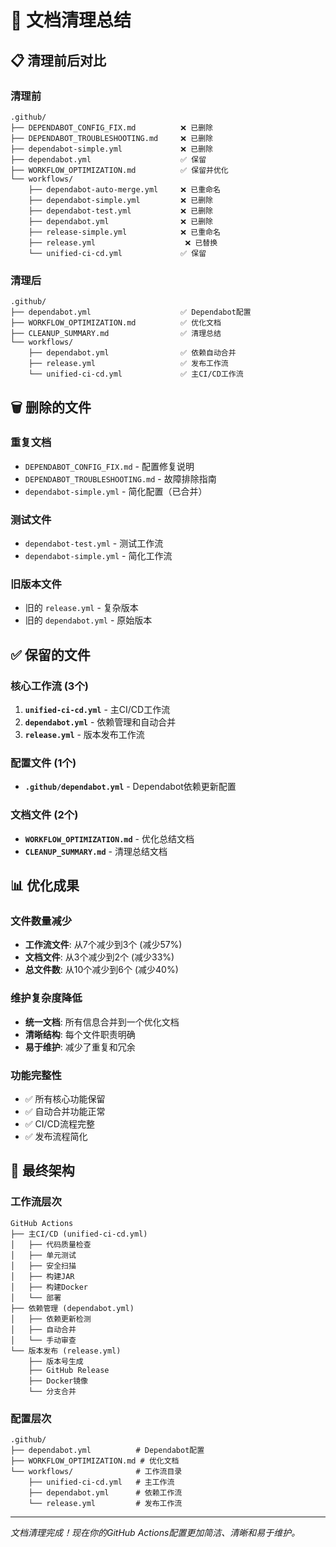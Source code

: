 # 🧹 文档清理总结

## 📋 清理前后对比

### 清理前
```
.github/
├── DEPENDABOT_CONFIG_FIX.md          ❌ 已删除
├── DEPENDABOT_TROUBLESHOOTING.md     ❌ 已删除
├── dependabot-simple.yml             ❌ 已删除
├── dependabot.yml                    ✅ 保留
├── WORKFLOW_OPTIMIZATION.md          ✅ 保留并优化
└── workflows/
    ├── dependabot-auto-merge.yml     ❌ 已重命名
    ├── dependabot-simple.yml         ❌ 已删除
    ├── dependabot-test.yml           ❌ 已删除
    ├── dependabot.yml                ❌ 已删除
    ├── release-simple.yml            ❌ 已重命名
    ├── release.yml                    ❌ 已替换
    └── unified-ci-cd.yml             ✅ 保留
```

### 清理后
```
.github/
├── dependabot.yml                    ✅ Dependabot配置
├── WORKFLOW_OPTIMIZATION.md          ✅ 优化文档
├── CLEANUP_SUMMARY.md                ✅ 清理总结
└── workflows/
    ├── dependabot.yml                ✅ 依赖自动合并
    ├── release.yml                   ✅ 发布工作流
    └── unified-ci-cd.yml             ✅ 主CI/CD工作流
```

## 🗑️ 删除的文件

### 重复文档
- `DEPENDABOT_CONFIG_FIX.md` - 配置修复说明
- `DEPENDABOT_TROUBLESHOOTING.md` - 故障排除指南
- `dependabot-simple.yml` - 简化配置（已合并）

### 测试文件
- `dependabot-test.yml` - 测试工作流
- `dependabot-simple.yml` - 简化工作流

### 旧版本文件
- 旧的 `release.yml` - 复杂版本
- 旧的 `dependabot.yml` - 原始版本

## ✅ 保留的文件

### 核心工作流 (3个)
1. **`unified-ci-cd.yml`** - 主CI/CD工作流
2. **`dependabot.yml`** - 依赖管理和自动合并
3. **`release.yml`** - 版本发布工作流

### 配置文件 (1个)
- **`.github/dependabot.yml`** - Dependabot依赖更新配置

### 文档文件 (2个)
- **`WORKFLOW_OPTIMIZATION.md`** - 优化总结文档
- **`CLEANUP_SUMMARY.md`** - 清理总结文档

## 📊 优化成果

### 文件数量减少
- **工作流文件**: 从7个减少到3个 (减少57%)
- **文档文件**: 从3个减少到2个 (减少33%)
- **总文件数**: 从10个减少到6个 (减少40%)

### 维护复杂度降低
- **统一文档**: 所有信息合并到一个优化文档
- **清晰结构**: 每个文件职责明确
- **易于维护**: 减少了重复和冗余

### 功能完整性
- ✅ 所有核心功能保留
- ✅ 自动合并功能正常
- ✅ CI/CD流程完整
- ✅ 发布流程简化

## 🎯 最终架构

### 工作流层次
```
GitHub Actions
├── 主CI/CD (unified-ci-cd.yml)
│   ├── 代码质量检查
│   ├── 单元测试
│   ├── 安全扫描
│   ├── 构建JAR
│   ├── 构建Docker
│   └── 部署
├── 依赖管理 (dependabot.yml)
│   ├── 依赖更新检测
│   ├── 自动合并
│   └── 手动审查
└── 版本发布 (release.yml)
    ├── 版本号生成
    ├── GitHub Release
    ├── Docker镜像
    └── 分支合并
```

### 配置层次
```
.github/
├── dependabot.yml          # Dependabot配置
├── WORKFLOW_OPTIMIZATION.md # 优化文档
└── workflows/              # 工作流目录
    ├── unified-ci-cd.yml   # 主工作流
    ├── dependabot.yml      # 依赖工作流
    └── release.yml         # 发布工作流
```

---

*文档清理完成！现在你的GitHub Actions配置更加简洁、清晰和易于维护。*
